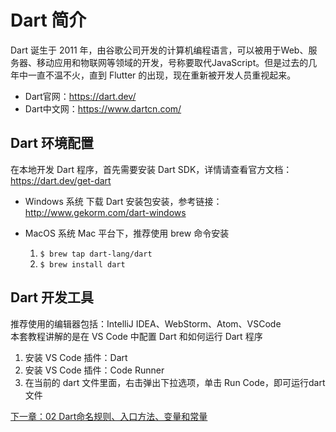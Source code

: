 # Dart 简介
Dart 诞生于 2011 年，由谷歌公司开发的计算机编程语言，可以被用于Web、服务器、移动应用和物联网等领域的开发，号称要取代JavaScript。但是过去的几年中一直不温不火，直到 Flutter 的出现，现在重新被开发人员重视起来。  

- Dart官网：https://dart.dev/  
- Dart中文网：https://www.dartcn.com/


## Dart 环境配置
在本地开发 Dart 程序，首先需要安装 Dart SDK，详情请查看官方文档：https://dart.dev/get-dart

- Windows 系统
下载 Dart 安装包安装，参考链接：http://www.gekorm.com/dart-windows  

- MacOS 系统
Mac 平台下，推荐使用 brew 命令安装  
  1. `$ brew tap dart-lang/dart`  
  2. `$ brew install dart`

## Dart 开发工具
推荐使用的编辑器包括：IntelliJ IDEA、WebStorm、Atom、VSCode  
本套教程讲解的是在 VS Code 中配置 Dart 和如何运行 Dart 程序
1. 安装 VS Code 插件：Dart  
2. 安装 VS Code 插件：Code Runner  
3. 在当前的 dart 文件里面，右击弹出下拉选项，单击 Run Code，即可运行dart 文件

[下一章：02 Dart命名规则、入口方法、变量和常量](./02%20Dart命名规则、入口方法、变量和常量)